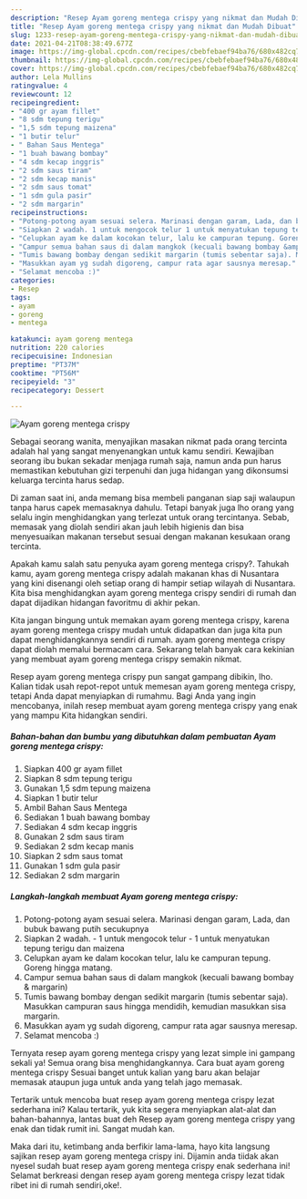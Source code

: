 ```yaml
---
description: "Resep Ayam goreng mentega crispy yang nikmat dan Mudah Dibuat"
title: "Resep Ayam goreng mentega crispy yang nikmat dan Mudah Dibuat"
slug: 1233-resep-ayam-goreng-mentega-crispy-yang-nikmat-dan-mudah-dibuat
date: 2021-04-21T08:38:49.677Z
image: https://img-global.cpcdn.com/recipes/cbebfebaef94ba76/680x482cq70/ayam-goreng-mentega-crispy-foto-resep-utama.jpg
thumbnail: https://img-global.cpcdn.com/recipes/cbebfebaef94ba76/680x482cq70/ayam-goreng-mentega-crispy-foto-resep-utama.jpg
cover: https://img-global.cpcdn.com/recipes/cbebfebaef94ba76/680x482cq70/ayam-goreng-mentega-crispy-foto-resep-utama.jpg
author: Lela Mullins
ratingvalue: 4
reviewcount: 12
recipeingredient:
- "400 gr ayam fillet"
- "8 sdm tepung terigu"
- "1,5 sdm tepung maizena"
- "1 butir telur"
- " Bahan Saus Mentega"
- "1 buah bawang bombay"
- "4 sdm kecap inggris"
- "2 sdm saus tiram"
- "2 sdm kecap manis"
- "2 sdm saus tomat"
- "1 sdm gula pasir"
- "2 sdm margarin"
recipeinstructions:
- "Potong-potong ayam sesuai selera. Marinasi dengan garam, Lada, dan bubuk bawang putih secukupnya"
- "Siapkan 2 wadah. 1 untuk mengocok telur 1 untuk menyatukan tepung terigu dan maizena"
- "Celupkan ayam ke dalam kocokan telur, lalu ke campuran tepung. Goreng hingga matang."
- "Campur semua bahan saus di dalam mangkok (kecuali bawang bombay &amp; margarin)"
- "Tumis bawang bombay dengan sedikit margarin (tumis sebentar saja). Masukkan campuran saus hingga mendidih, kemudian masukkan sisa margarin."
- "Masukkan ayam yg sudah digoreng, campur rata agar sausnya meresap."
- "Selamat mencoba :)"
categories:
- Resep
tags:
- ayam
- goreng
- mentega

katakunci: ayam goreng mentega 
nutrition: 220 calories
recipecuisine: Indonesian
preptime: "PT37M"
cooktime: "PT56M"
recipeyield: "3"
recipecategory: Dessert

---
```



![Ayam goreng mentega crispy](https://img-global.cpcdn.com/recipes/cbebfebaef94ba76/680x482cq70/ayam-goreng-mentega-crispy-foto-resep-utama.jpg)

Sebagai seorang wanita, menyajikan masakan nikmat pada orang tercinta adalah hal yang sangat menyenangkan untuk kamu sendiri. Kewajiban seorang ibu bukan sekadar menjaga rumah saja, namun anda pun harus memastikan kebutuhan gizi terpenuhi dan juga hidangan yang dikonsumsi keluarga tercinta harus sedap.

Di zaman  saat ini, anda memang bisa membeli panganan siap saji walaupun tanpa harus capek memasaknya dahulu. Tetapi banyak juga lho orang yang selalu ingin menghidangkan yang terlezat untuk orang tercintanya. Sebab, memasak yang diolah sendiri akan jauh lebih higienis dan bisa menyesuaikan makanan tersebut sesuai dengan makanan kesukaan orang tercinta. 



Apakah kamu salah satu penyuka ayam goreng mentega crispy?. Tahukah kamu, ayam goreng mentega crispy adalah makanan khas di Nusantara yang kini disenangi oleh setiap orang di hampir setiap wilayah di Nusantara. Kita bisa menghidangkan ayam goreng mentega crispy sendiri di rumah dan dapat dijadikan hidangan favoritmu di akhir pekan.

Kita jangan bingung untuk memakan ayam goreng mentega crispy, karena ayam goreng mentega crispy mudah untuk didapatkan dan juga kita pun dapat menghidangkannya sendiri di rumah. ayam goreng mentega crispy dapat diolah memalui bermacam cara. Sekarang telah banyak cara kekinian yang membuat ayam goreng mentega crispy semakin nikmat.

Resep ayam goreng mentega crispy pun sangat gampang dibikin, lho. Kalian tidak usah repot-repot untuk memesan ayam goreng mentega crispy, tetapi Anda dapat menyiapkan di rumahmu. Bagi Anda yang ingin mencobanya, inilah resep membuat ayam goreng mentega crispy yang enak yang mampu Kita hidangkan sendiri.

<!--inarticleads1-->

##### Bahan-bahan dan bumbu yang dibutuhkan dalam pembuatan Ayam goreng mentega crispy:

1. Siapkan 400 gr ayam fillet
1. Siapkan 8 sdm tepung terigu
1. Gunakan 1,5 sdm tepung maizena
1. Siapkan 1 butir telur
1. Ambil  Bahan Saus Mentega
1. Sediakan 1 buah bawang bombay
1. Sediakan 4 sdm kecap inggris
1. Gunakan 2 sdm saus tiram
1. Sediakan 2 sdm kecap manis
1. Siapkan 2 sdm saus tomat
1. Gunakan 1 sdm gula pasir
1. Sediakan 2 sdm margarin




<!--inarticleads2-->

##### Langkah-langkah membuat Ayam goreng mentega crispy:

1. Potong-potong ayam sesuai selera. Marinasi dengan garam, Lada, dan bubuk bawang putih secukupnya
1. Siapkan 2 wadah. - 1 untuk mengocok telur - 1 untuk menyatukan tepung terigu dan maizena
1. Celupkan ayam ke dalam kocokan telur, lalu ke campuran tepung. Goreng hingga matang.
1. Campur semua bahan saus di dalam mangkok (kecuali bawang bombay &amp; margarin)
1. Tumis bawang bombay dengan sedikit margarin (tumis sebentar saja). Masukkan campuran saus hingga mendidih, kemudian masukkan sisa margarin.
1. Masukkan ayam yg sudah digoreng, campur rata agar sausnya meresap.
1. Selamat mencoba :)




Ternyata resep ayam goreng mentega crispy yang lezat simple ini gampang sekali ya! Semua orang bisa menghidangkannya. Cara buat ayam goreng mentega crispy Sesuai banget untuk kalian yang baru akan belajar memasak ataupun juga untuk anda yang telah jago memasak.

Tertarik untuk mencoba buat resep ayam goreng mentega crispy lezat sederhana ini? Kalau tertarik, yuk kita segera menyiapkan alat-alat dan bahan-bahannya, lantas buat deh Resep ayam goreng mentega crispy yang enak dan tidak rumit ini. Sangat mudah kan. 

Maka dari itu, ketimbang anda berfikir lama-lama, hayo kita langsung sajikan resep ayam goreng mentega crispy ini. Dijamin anda tiidak akan nyesel sudah buat resep ayam goreng mentega crispy enak sederhana ini! Selamat berkreasi dengan resep ayam goreng mentega crispy lezat tidak ribet ini di rumah sendiri,oke!.

